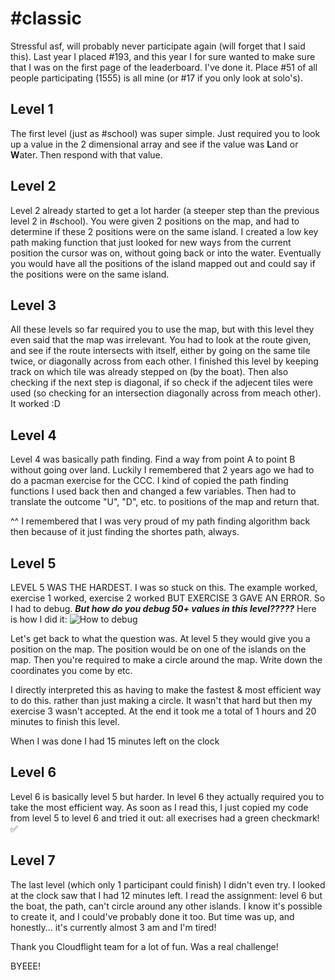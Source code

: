 # #classic
Stressful asf, will probably never participate again (will forget that I said this). Last year I placed #193, and this year I for sure wanted to make sure that I was on the first page of the leaderboard. I've done it. Place #51 of all people participating (1555) is all mine (or #17 if you only look at solo's). 

## Level 1
The first level (just as #school) was super simple. Just required you to look up a value in the 2 dimensional array and see if the value was **L**and or **W**ater. Then respond with that value.

## Level 2
Level 2 already started to get a lot harder (a steeper step than the previous level 2 in #school). You were given 2 positions on the map, and had to determine if these 2 positions were on the same island. I created a low key path making function that just looked for new ways from the current position the cursor was on, without going back or into the water. Eventually you would have all the positions of the island mapped out and could say if the positions were on the same island.

## Level 3
All these levels so far required you to use the map, but with this level they even said that the map was irrelevant. You had to look at the route given, and see if the route intersects with itself, either by going on the same tile twice, or diagonally across from each other. I finished this level by keeping track on which tile was already stepped on (by the boat). Then also checking if the next step is diagonal, if so check if the adjecent tiles were used (so checking for an intersection diagonally across from meach other). It worked :D

## Level 4
Level 4 was basically path finding. Find a way from point A to point B without going over land. Luckily I remembered that 2 years ago we had to do a pacman exercise for the CCC. I kind of copied the path finding functions I used back then and changed a few variables. Then had to translate the outcome "U", "D", etc. to positions of the map and return that.

 ^^ I remembered that I was very proud of my path finding algorithm back then because of it just finding the shortes path, always.

## Level 5
LEVEL 5 WAS THE HARDEST. I was so stuck on this. The example worked, exercise 1 worked, exercise 2 worked BUT EXERCISE 3 GAVE AN ERROR. So I had to debug. ***But how do you debug 50+ values in this level?????*** Here is how I did it:
![How to debug](recording.gif)

Let's get back to what the question was. At level 5 they would give you a position on the map. The position would be on one of the islands on the map. Then you're required to make a circle around the map. Write down the coordinates you come by etc.

I directly interpreted this as having to make the fastest & most efficient way to do this. rather than just making a circle. It wasn't that hard but then my exercise 3 wasn't accepted. At the end it took me a total of 1 hours and 20 minutes to finish this level.

When I was done I had 15 minutes left on the clock

## Level 6
Level 6 is basically level 5 but harder. In level 6 they actually required you to take the most efficient way. As soon as I read this, I just copied my code from level 5 to level 6 and tried it out: all execrises had a green checkmark! ✅

## Level 7
The last level (which only 1 participant could finish) I didn't even try. I looked at the clock saw that I had 12 minutes left. I read the assignment: level 6 but the boat, the path, can't circle around any other islands. I know it's possible to create it, and I could've probably done it too. But time was up, and honestly... it's currently almost 3 am and I'm tired!

Thank you Cloudflight team for a lot of fun. Was a real challenge!

BYEEE!